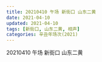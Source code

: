 ```yaml
---
title: 20210410 午场 新街口 山东二黄
date: 2021-04-10
updated: 2021-04-10
tags: [新街口, 山东二黄, 相声] 
categories: 辛丑年场次(2021)
---
```

20210410 午场 新街口 山东二黄


